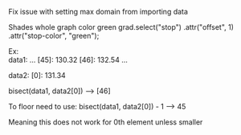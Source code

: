 Fix issue with setting max domain from importing data


Shades whole graph color green
grad.select("stop")
.attr("offset", 1)
.attr("stop-color", "green");


Ex:  
data1:
...
[45]: 130.32
[46]: 132.54
...

data2:
[0]: 131.34

bisect(data1, data2[0]) --> [46]

To floor need to use:
	bisect(data1, data2[0]) - 1 --> 45

Meaning this does not work for 0th element unless smaller